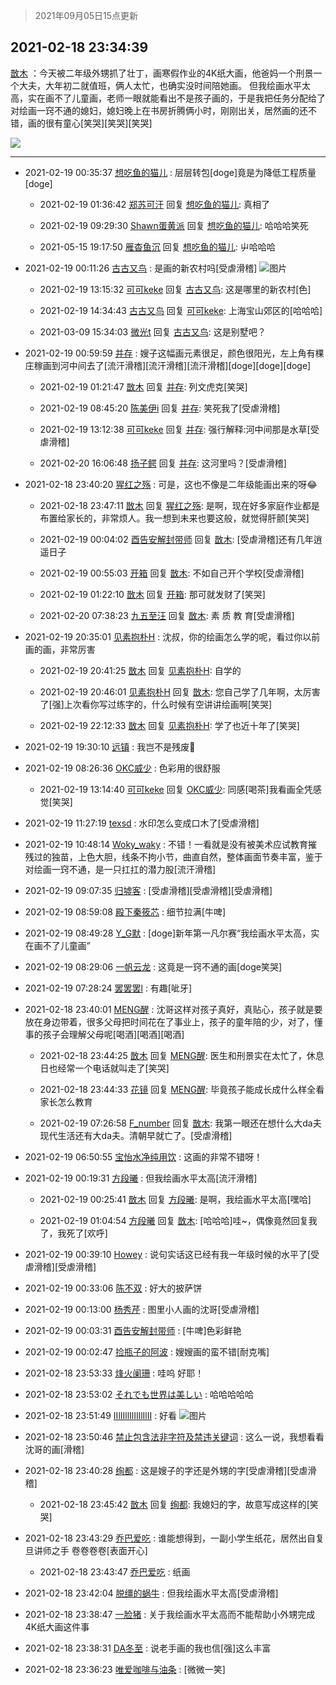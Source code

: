 > 2021年09月05日15点更新
<link rel="stylesheet" href="https://cdn.jsdelivr.net/gh/taotie6/sampleJSON@main/css/photo_show.css">


 ## 2021-02-18 23:34:39 

 [㪚木](https://www.coolapk.com/feed/24964196?shareKey=MjE4MTI3MjgwOTE4NjEzMTc3YmE~) ：今天被二年级外甥抓了壮丁，画寒假作业的4K纸大画，他爸妈一个刑景一个大夫，大年初二就值班，俩人太忙，也确实没时间陪她画。
但我绘画水平太高，实在画不了儿童画，老师一眼就能看出不是孩子画的，于是我把任务分配给了对绘画一窍不通的媳妇，媳妇晚上在书房折腾俩小时，刚刚出关，居然画的还不错<!--break-->，画的很有童心[笑哭][笑哭][笑哭] 

<div class="album">
<img class="img-item" src="https://image.coolapk.com/feed/2021/0218/23/1081091_17da3412_2478_3@3414x2428.jpeg" />
</div>

 ------- 

- 2021-02-19 00:35:37 [想吃鱼的猫儿](uid=2084496) : 层层转包[doge]竟是为降低工程质量[doge] 

    - 2021-02-19 01:36:42 [郑苏可汗](uid=678781) 回复 [想吃鱼的猫儿](uid=2084496): 真相了 

    - 2021-02-19 09:29:30 [Shawn蛋黄派](uid=2642278) 回复 [想吃鱼的猫儿](uid=2084496): 哈哈哈笑死 

    - 2021-05-15 19:17:50 [雁杳鱼沉](uid=821543) 回复 [想吃鱼的猫儿](uid=2084496): 屮哈哈哈 

- 2021-02-19 00:11:26 [古古又鸟](uid=1049013) : 是画的新农村吗[受虐滑稽] ![图片](https://image.coolapk.com/feed/2021/0219/00/1049013_9c5a1a68_4685_0854@3325x2494.jpeg)

    - 2021-02-19 13:15:32 [可可keke](uid=2190423) 回复 [古古又鸟](uid=1049013): 这是哪里的新农村[色] 

    - 2021-02-19 14:34:43 [古古又鸟](uid=1049013) 回复 [可可keke](uid=2190423): 上海宝山郊区的[哈哈哈] 

    - 2021-03-09 15:34:03 [微光t](uid=1471002) 回复 [古古又鸟](uid=1049013): 这是别墅吧？ 

- 2021-02-19 00:59:59 [并存](uid=1248138) : 嫂子这幅画元素很足，颜色很阳光，左上角有棵庄稼画到河中间去了[流汗滑稽][流汗滑稽][流汗滑稽][doge][doge][doge] 

    - 2021-02-19 01:21:47 [㪚木](uid=1081091) 回复 [并存](uid=1248138): 列文虎克[笑哭] 

    - 2021-02-19 08:45:20 [陈美伊i](uid=1279036) 回复 [并存](uid=1248138): 笑死我了[受虐滑稽] 

    - 2021-02-19 13:12:38 [可可keke](uid=2190423) 回复 [并存](uid=1248138): 强行解释:河中间那是水草[受虐滑稽] 

    - 2021-02-20 16:06:48 [扬子鳄](uid=2704837) 回复 [并存](uid=1248138): 这河里吗？[受虐滑稽] 

- 2021-02-18 23:40:20 [猩红之殇](uid=803648) : 可是，这也不像是二年级能画出来的呀😂 

    - 2021-02-18 23:47:11 [㪚木](uid=1081091) 回复 [猩红之殇](uid=803648): 是啊，现在好多家庭作业都是布置给家长的，非常烦人。我一想到未来也要这般，就觉得肝颤[笑哭] 

    - 2021-02-19 00:04:02 [酉告安解封带师](uid=1199540) 回复 [㪚木](uid=1081091): [受虐滑稽]还有几年逍遥日子 

    - 2021-02-19 00:55:03 [开箱](uid=1593034) 回复 [㪚木](uid=1081091): 不如自己开个学校[受虐滑稽] 

    - 2021-02-19 01:22:10 [㪚木](uid=1081091) 回复 [开箱](uid=1593034): 那可就发财了[笑哭] 

    - 2021-02-20 07:38:23 [九五至汪](uid=3290175) 回复 [㪚木](uid=1081091): 素 质 教 育[受虐滑稽] 

- 2021-02-19 20:35:01 [见素抱朴H](uid=1014158) : 沈叔，你的绘画怎么学的呢，看过你以前画的画，非常厉害 

    - 2021-02-19 20:41:25 [㪚木](uid=1081091) 回复 [见素抱朴H](uid=1014158): 自学的 

    - 2021-02-19 20:46:01 [见素抱朴H](uid=1014158) 回复 [㪚木](uid=1081091): 您自己学了几年啊，太厉害了[强]上次看你写过练字的，什么时候有空讲讲绘画啊[笑哭] 

    - 2021-02-19 22:12:33 [㪚木](uid=1081091) 回复 [见素抱朴H](uid=1014158): 学了也近十年了[笑哭] 

- 2021-02-19 19:30:10 [远镇](uid=1471248) : 我岂不是残废😤 

- 2021-02-19 08:26:36 [OKC威少](uid=1088895) : 色彩用的很舒服 

    - 2021-02-19 13:14:40 [可可keke](uid=2190423) 回复 [OKC威少](uid=1088895): 同感[喝茶]我看画全凭感觉[笑哭] 

- 2021-02-19 11:27:19 [texsd](uid=790851) : 水印怎么变成口木了[受虐滑稽] 

- 2021-02-19 10:48:14 [Woky_waky](uid=2446998) : 不错！一看就是没有被美术应试教育摧残过的独苗，上色大胆，线条不拘小节，曲直自然，整体画面节奏丰富，鉴于对绘画一窍不通，是一只扛扛的潜力股[流汗滑稽] 

- 2021-02-19 09:07:35 [归墟客](uid=3287587) : [受虐滑稽][受虐滑稽][受虐滑稽] 

- 2021-02-19 08:59:08 [殿下秦筱芯](uid=1506692) : 细节拉满[牛啤] 

- 2021-02-19 08:49:28 [Y_G默](uid=1158219) : [doge]新年第一凡尔赛“我绘画水平太高，实在画不了儿童画” 

- 2021-02-19 08:29:06 [一帆云龙](uid=659185) : 这竟是一窍不通的画[doge笑哭] 

- 2021-02-19 07:28:24 [罢罢罢l](uid=1444802) : 有趣[呲牙] 

- 2021-02-18 23:40:01 [MENG醒](uid=2280327) : 沈哥这样对孩子真好，真贴心，孩子就是要放在身边带着，很多父母把时间花在了事业上，孩子的童年陪的少，对了，懂事的孩子会理解父母呢[喝酒][喝酒][喝酒] 

    - 2021-02-18 23:44:25 [㪚木](uid=1081091) 回复 [MENG醒](uid=2280327): 医生和刑景实在太忙了，休息日也经常一个电话就叫走了[笑哭] 

    - 2021-02-18 23:44:33 [花镜](uid=893193) 回复 [MENG醒](uid=2280327): 毕竟孩子能成长成什么样全看家长怎么教育 

    - 2021-02-19 07:26:58 [F_number](uid=3294719) 回复 [㪚木](uid=1081091): 我第一眼还在想什么大da夫 现代生活还有大da夫。清朝早就亡了。[受虐滑稽] 

- 2021-02-19 06:50:55 [宝怡水净纯用饮](uid=1643905) : 这画的非常不错呀！ 

- 2021-02-19 00:19:31 [方段曦](uid=1536397) : 但我绘画水平太高[流汗滑稽] 

    - 2021-02-19 00:25:41 [㪚木](uid=1081091) 回复 [方段曦](uid=1536397): 是啊，我绘画水平太高[嘿哈] 

    - 2021-02-19 01:04:54 [方段曦](uid=1536397) 回复 [㪚木](uid=1081091): [哈哈哈]哇~，偶像竟然回复我了，我死了[欢呼] 

- 2021-02-19 00:39:10 [Howey](uid=2814167) : 说句实话这已经有我一年级时候的水平了[受虐滑稽][受虐滑稽] 

- 2021-02-19 00:33:06 [陈不双](uid=3701802) : 好大的披萨饼 

- 2021-02-19 00:13:00 [杨秀芹](uid=1849145) : 图里小人画的沈哥[受虐滑稽] 

- 2021-02-19 00:03:31 [酉告安解封带师](uid=1199540) : [牛啤]色彩鲜艳 

- 2021-02-19 00:02:47 [捡瓶子的阿波](uid=745229) : 嫂嫂画的蛮不错[耐克嘴] 

- 2021-02-18 23:53:33 [烽火阑珊](uid=994516) : 哇呜 好耶！ 

- 2021-02-18 23:53:02 [それでも世界は美しい](uid=732218) : 哈哈哈哈哈 

- 2021-02-18 23:51:49 [IIlIIllIlIIllIlII](uid=1286315) : 好看 ![图片](https://image.coolapk.com/feed/2020/0825/21/1286315_302b3818_1797_947@124x110.jpeg)

- 2021-02-18 23:50:46 [禁止包含法非字符及禁违关键词](uid=568901) : 这么一说，我想看看沈哥的画[滑稽] 

- 2021-02-18 23:40:28 [绚都](uid=655710) : 这是嫂子的字还是外甥的字[受虐滑稽][受虐滑稽] 

    - 2021-02-18 23:45:42 [㪚木](uid=1081091) 回复 [绚都](uid=655710): 我媳妇的字，故意写成这样的[笑哭] 

- 2021-02-18 23:43:29 [乔巴爱吃](uid=927862) : 谁能想得到，一副小学生纸花，居然出自复旦讲师之手 卷卷卷卷[表面开心] 

    - 2021-02-18 23:43:47 [乔巴爱吃](uid=927862) : 纸画 

- 2021-02-18 23:42:04 [脱缰的蜗牛](uid=707532) : 但我绘画水平太高[受虐滑稽] 

- 2021-02-18 23:38:47 [一脸猪](uid=4027549) : 关于我绘画水平太高而不能帮助小外甥完成4K纸大画这件事 

- 2021-02-18 23:38:31 [DA冬至](uid=2151291) : 说老手画的我也信[强]这么丰富 

- 2021-02-18 23:36:23 [唯爱咖啡与油条](uid=2799079) : [微微一笑] 

